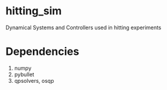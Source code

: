 # hitting_sim
Dynamical Systems and Controllers used in hitting experiments

# Dependencies
1. numpy
2. pybullet
3. qpsolvers, osqp
